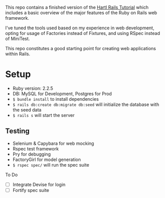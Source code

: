 This repo contains a finished version of the [Hartl Rails Tutorial](https://www.railstutorial.org/) which includes a basic overview of the major features of the Ruby on Rails web framework.

I've tuned the tools used based on my experience in web development, opting for usage of Factories instead of Fixtures, and using RSpec instead of MiniTest.

This repo constitutes a good starting point for creating web applications within Rails.

# Setup
- Ruby version: 2.2.5
- DB: MySQL for Development, Postgres for Prod
- `$ bundle install` to install dependencies
- `$ rails db:create db:migrate db:seed` will initialize the database with the seed data
- `$ rails s` will start the server

## Testing
- Selenium & Capybara for web mocking
- Rspec test framework
- Pry for debugging
- FactoryGirl for model generation
- `$ rspec spec/` will run the spec suite

To Do
- [ ] Integrate Devise for login
- [ ] Fortify spec suite
